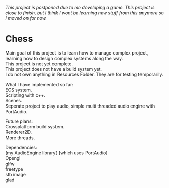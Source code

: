 *This project is postponed due to me developing a game. This project is close to finish, but I think I wont be learning new stuff from this anymore so I moved on for now.*

# Chess <br />
Main goal of this project is to learn how to manage complex project, learning how to design complex systems along the way. <br />
This project is not yet complete. <br />
This project does not have a build system yet. <br />
I do not own anything in Resources Folder. They are for testing temporarily.

What I have implemented so far: <br />
ECS system. <br />
Scripting with c++. <br />
Scenes. <br />
Seperate project to play audio, simple multi threaded audio engine with PortAudio. <br />

Future plans: <br />
Crossplatform build system. <br />
Renderer2D. <br />
More threads. <br />

Dependencies: <br />
(my AudioEngine library) [which uses PortAudio] <br />
Opengl <br />
glfw <br />
freetype <br />
stb image <br />
glad <br />
